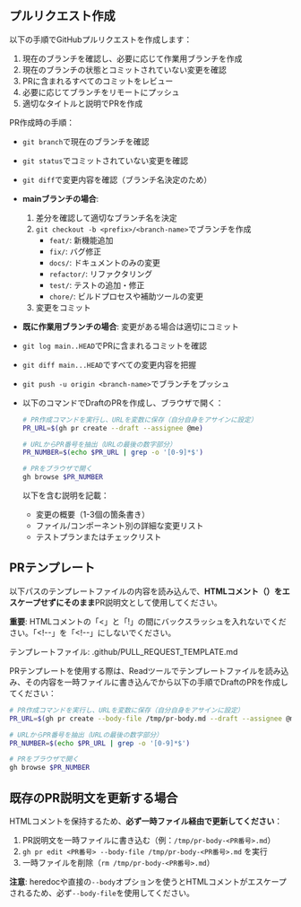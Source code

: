 ## プルリクエスト作成

以下の手順でGitHubプルリクエストを作成します：

1. 現在のブランチを確認し、必要に応じて作業用ブランチを作成
2. 現在のブランチの状態とコミットされていない変更を確認
3. PRに含まれるすべてのコミットをレビュー
4. 必要に応じてブランチをリモートにプッシュ
5. 適切なタイトルと説明でPRを作成

PR作成時の手順：

- `git branch`で現在のブランチを確認
- `git status`でコミットされていない変更を確認
- `git diff`で変更内容を確認（ブランチ名決定のため）
- **mainブランチの場合**:
  1. 差分を確認して適切なブランチ名を決定
  2. `git checkout -b <prefix>/<branch-name>`でブランチを作成
     - `feat/`: 新機能追加
     - `fix/`: バグ修正
     - `docs/`: ドキュメントのみの変更
     - `refactor/`: リファクタリング
     - `test/`: テストの追加・修正
     - `chore/`: ビルドプロセスや補助ツールの変更
  3. 変更をコミット
- **既に作業用ブランチの場合**: 変更がある場合は適切にコミット
- `git log main..HEAD`でPRに含まれるコミットを確認
- `git diff main...HEAD`ですべての変更内容を把握
- `git push -u origin <branch-name>`でブランチをプッシュ
- 以下のコマンドでDraftのPRを作成し、ブラウザで開く：

  ```bash
  # PR作成コマンドを実行し、URLを変数に保存（自分自身をアサインに設定）
  PR_URL=$(gh pr create --draft --assignee @me)

  # URLからPR番号を抽出（URLの最後の数字部分）
  PR_NUMBER=$(echo $PR_URL | grep -o '[0-9]*$')

  # PRをブラウザで開く
  gh browse $PR_NUMBER
  ```

  以下を含む説明を記載：

  - 変更の概要（1-3個の箇条書き）
  - ファイル/コンポーネント別の詳細な変更リスト
  - テストプランまたはチェックリスト

## PRテンプレート

以下パスのテンプレートファイルの内容を読み込んで、**HTMLコメント（<!-- -->）をエスケープせずにそのまま**PR説明文として使用してください。

**重要**: HTMLコメントの「<」と「!」の間にバックスラッシュを入れないでください。「<!--」を「<\!--」にしないでください。

テンプレートファイル: .github/PULL_REQUEST_TEMPLATE.md

PRテンプレートを使用する際は、Readツールでテンプレートファイルを読み込み、その内容を一時ファイルに書き込んでから以下の手順でDraftのPRを作成してください：

```bash
# PR作成コマンドを実行し、URLを変数に保存（自分自身をアサインに設定）
PR_URL=$(gh pr create --body-file /tmp/pr-body.md --draft --assignee @me)

# URLからPR番号を抽出（URLの最後の数字部分）
PR_NUMBER=$(echo $PR_URL | grep -o '[0-9]*$')

# PRをブラウザで開く
gh browse $PR_NUMBER
```

## 既存のPR説明文を更新する場合

HTMLコメントを保持するため、**必ず一時ファイル経由で更新してください**：

1. PR説明文を一時ファイルに書き込む（例：`/tmp/pr-body-<PR番号>.md`）
2. `gh pr edit <PR番号> --body-file /tmp/pr-body-<PR番号>.md` を実行
3. 一時ファイルを削除（`rm /tmp/pr-body-<PR番号>.md`）

**注意**: heredocや直接の`--body`オプションを使うとHTMLコメントがエスケープされるため、必ず`--body-file`を使用してください。

